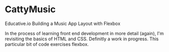 # CattyMusic

Educative.io Building a Music App Layout with Flexbox

In the process of learning front end development in more detail (again), I'm revisiting the basics of HTML and CSS.
Definitly a work in progress.  This particular bit of code exercises flexbox.  
